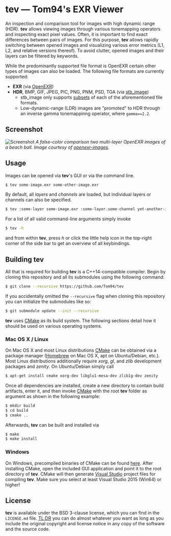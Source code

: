 # tev — Tom94's EXR Viewer

An inspection and comparison tool for images with high dynamic range (HDR). __tev__ allows viewing images through various tonemapping operators and inspecting exact pixel values. Often, it is important to find exact differences between pairs of images. For this purpose, __tev__ allows rapidly switching between opened images and visualizing various error metrics (L1, L2, and relative versions thereof). To avoid clutter, opened images and their layers can be filtered by keywords.

While the predominantly supported file format is OpenEXR certain other types of images can also be loaded. The following file formats are currently supported:
- __EXR__ (via [OpenEXR](https://github.com/wjakob/openexr))
- __HDR__, BMP, GIF, JPEG, PIC, PNG, PNM, PSD, TGA (via [stb_image](https://github.com/wjakob/nanovg/blob/master/src/stb_image.h))
    - stb_image only supports [subsets](https://github.com/wjakob/nanovg/blob/master/src/stb_image.h#L23) of each of the aforementioned file formats.
    - Low-dynamic-range (LDR) images are "promoted" to HDR through an inverse gamma tonemappinng operator, where `gamma==2.2`.

## Screenshot

![Screenshot](https://raw.githubusercontent.com/Tom94/tev/master/resources/screenshot.png)
_A false-color comparison two multi-layer OpenEXR images of a beach ball. Image courtesy of [openexr-images](https://github.com/openexr/openexr-images)._

## Usage

Images can be opened via __tev__'s GUI or via the command line.
```sh
$ tev some-image.exr some-other-image.exr
```

By default, all _layers_ and _channels_ are loaded, but individual layers or channels can also be specified.
```sh
$ tev :some-layer some-image.exr :some-layer.some-channel yet-another-image.exr
```

For a list of all valid command-line arguments simply invoke
```sh
$ tev -h
```
and from within __tev__, press _h_ or click the little help icon in the top-right corner of the side bar to get an overview of all keybindings.

## Building tev

All that is required for building __tev__ is a C++14-compatible compiler. Begin by cloning this repository and all its submodules using the following command:
```sh
$ git clone --recursive https://github.com/Tom94/tev
```

If you accidentally omitted the `--recursive` flag when cloning this repository you can initialize the submodules like so:
```sh
$ git submodule update --init --recursive
```

__tev__ uses [CMake](https://cmake.org/) as its build system. The following sections detail how it should be used on various operating systems.

### Mac OS X / Linux

On Mac OS X and most Linux distributions [CMake](https://cmake.org/) can be obtained via a package manager ([Homebrew](https://brew.sh/) on Mac OS X, apt on Ubuntu/Debian, etc.). Most Linux distributions additionally require _xorg_, _gl_, and _zlib_ development packages and _zenity_. On Ubuntu/Debian simply call
```sh
$ apt-get install cmake xorg-dev libglu1-mesa-dev zlib1g-dev zenity
```

Once all dependencies are installed, create a new directory to contain build artifacts, enter it, and then invoke [CMake](https://cmake.org/) with the root __tev__ folder as argument as shown in the following example:
```sh
$ mkdir build
$ cd build
$ cmake ..
```

Afterwards, __tev__ can be built and installed via
```sh
$ make
$ make install
```

### Windows

On Windows, precompiled binaries of CMake can be found [here](https://cmake.org/download/). After installing CMake, open the included GUI application and point it to the root directory of __tev__. CMake will then generate [Visual Studio](https://www.visualstudio.com/) project files for compiling __tev__. Make sure you select at least Visual Studio 2015 (Win64) or higher!

## License

__tev__ is available under the BSD 3-clause license, which you can find in the `LICENSE.md` file. [TL;DR](https://tldrlegal.com/license/bsd-3-clause-license-(revised)) you can do almost whatever you want as long as you include the original copyright and license notice in any copy of the software and the source code.
